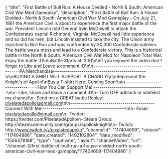{
    "title": "First Battle of Bull Run: A House Divided - North & South: American Civil War Mod Gameplay",
    "description": "First Battle of Bull Run: A House Divided - North & South: American Civil War Mod Gameplay - On July 21, 1861 the American Civil is about to experience the first major battle of the war.  President Lincoln told General Irvin McDowell to attack the Confederates capital Richmond, Virginia.  McDowell had little experience and so did his men, but Lincoln insisted to take the city.  The Union army marched to Bull Run and was confronted by 30,000 Confederate soldiers.  The battle was a mess and lead to a Confederate victory.  This is a historical battle in the North & South: American Civil War Mod for Napoleon Total War.  Enjoy the battle :D\n\nBattle Starts at: 3:51\n\nIf you enjoyed the video don't forget to Like and Leave a comment :D\n\n-----------------------------------------PA Merchandise----------------------------------------------\n\nBUYING A SHIRT WILL SUPPORT A CHARITY!\n\nRepresent the Knight's of Apollo!\nBuy a T-shirt Here: Coming Soon!\n\n----------------------------------How You Can Support Me! -----------------------------------\n\n- Like, share and leave a comment :D\n- Turn OFF adblock or whitelist my channel\n- Send me a GREAT battle Replay: pixelatedapollo@gmail.com\n\n------------------------------------------Connect With Me!-----------------------------------------\n\n- Email: pixelatedapollo@gmail.com\n- Twitter: https:\/\/twitter.com\/PixelatedApollo\n- Steam Group:  http:\/\/steamcommunity.com\/groups\/apollosknights\n- Twitch: http:\/\/www.twitch.tv\/pixelatedapollo",
    "channelid": "117404699",
    "videoid": "117404886",
    "date_created": "1492102804",
    "date_modified": "1506478188",
    "type": "captivate",
    "layout": "channelVideo",
    "url": "\/channel-3\/first-battle-of-bull-run-a-house-divided-north-south-american-civil-war-mod-gameplay\/117404699-117404886"
}
